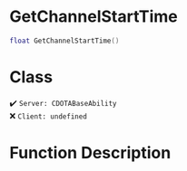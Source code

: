 # GetChannelStartTime
```lua
float GetChannelStartTime()
```
# Class
✔️ `Server: CDOTABaseAbility`  
❌ `Client: undefined`  

# Function Description

